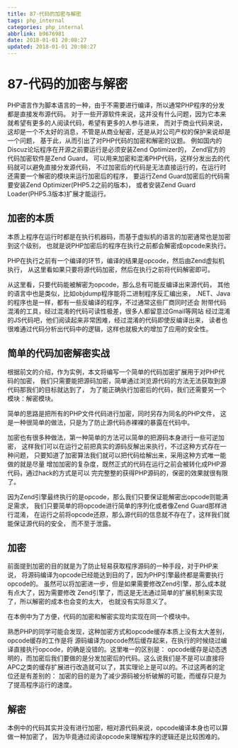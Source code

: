 ```yaml
---
title: 87-代码的加密与解密
tags: php_internal
categories: php_internal
abbrlink: b9676981
date: 2018-01-01 20:08:27
updated: 2018-01-01 20:08:27
---
```


# 87-代码的加密与解密
PHP语言作为脚本语言的一种，由于不需要进行编译，所以通常PHP程序的分发都是直接发布源代码。 对于一些开源软件来说，这并没有什么问题，因为它本来就希望有更多的人阅读代码，希望有更多的人参与进来， 而对于商业代码来说，这却是一个不太好的消息，不管是从商业秘密，还是从对公司产权的保护来说却是一个问题， 基于此，从而引出了对PHP代码的加密和解密的议题。 例如国内的Discuz论坛程序在开源之前要运行是必须安装Zend Optimizer的， Zend官方的代码加密软件是Zend Guard， 可以用来加密和混淆PHP代码，这样分发出去的代码就可以避免直接分发源代码， 不过加密后的代码是无法直接运行的，在运行时还需要一个解密的模块来运行加密后的程序， 要运行Zend Guard加密后的代码需要安装Zend Optimizer(PHP5.2之前的版本)， 或者安装Zend Guard Loader(PHP5.3版本)扩展才能运行。
## 加密的本质

本质上程序在运行时都是在执行机器码，而基于虚拟机的语言的加密通常也是加密到这个级别， 也就是说PHP加密后的程序在执行之前都会解密成opcode来执行。

PHP在执行之前有一个编译的环节，编译的结果是opcode，然后由Zend虚拟机执行， 从这里看如果只要将源代码加密，然后在执行之前将代码解密即可。

从这里看，只要代码能被解密为opcode，那么总有可能反编译出来源代码， 其他的语言中也是类似，比如objdump程序能将二进制程序反汇编出来， .NET、Java的程序也是一样，都有一些反编译的程序，不过通常这些厂商同时还会 附带代码混淆的工具，经过混淆的代码可读性极差，很多人都留意过Gmail等网站 经过混淆的JS代码吧，他们阅读起来非常困难，经过混淆的代码即使反编译出来， 读者也很难通过代码分析出代码中的逻辑，这样也就极大的增加了应用的安全性。
## 简单的代码加密解密实战

根据前文的介绍，作为实例，本文将编写一个简单的代码加密扩展用于对PHP代码的加密， 我们只需要能把源码加密，简单通过浏览源代码的方法无法获取到源代码那我们的目标就达到了， 为了能正确执行加密后的代码，我们还需要另一个模块：解密模块。

简单的思路是把所有的PHP文件代码进行加密，同时另存为同名的PHP文件， 这是一种很简单的做法，只是为了防止源代码赤裸裸的暴露在代码中。

加密也有很多种做法，第一种简单的方法可以简单的把源码本身进行一些可逆加密， 这样我们可以在运行之前把真实的源码反解出来执行，不过这种方式存在一种问题， 只要知道了加密算法我们就可以把代码给解出来，采用这种方式唯一能做的就是尽量 增加加密的复杂度，既然正式的代码在运行之前会被转化成PHP源代码，通过hack的方式是可以 完完整整的获得PHP源码的，保密的效果就很有限了。

因为Zend引擎最终执行的是opcode，那么我们只要保证能解密出opcode则能满足需求， 我们只要简单的将opcode进行简单的序列化或者像Zend Guard那样进行混淆， 在运行之前将opcode还原，那么源代码的信息就不存在了，这样我们就能保证源代码的安全， 而不至于泄露。
## 加密

前面提到加密的目的就是为了防止轻易获取程序源码的一种手段，对于PHP来说， 将源码编译为opcode已经能达到目的了，因为PHP引擎最终都是需要执行opcode的。 虽然可以将加密进一步，但是如果需要修改Zend引擎，那么成本就有点大了，因为需要修改 Zend引擎了，而这是无法通过简单的扩展机制来实现了，所以解密的成本也会变的太大， 也就没有实际意义了。

在本例中为了方便，代码的加密和解密实现均实现在同一个模块中。

熟悉PHP的同学可能会发现，这种加密方式和opcode缓存本质上没有太大差别，opcode缓存的工作是将 源码编译为opcode然后缓存起来，在执行的时候绕过编译直接执行opcode，的确是没错的。这里唯一的区别是： opcode缓存是动态透明的，而加密后我们要做的是分发加密后的代码。这么说我们是不是可以直接将 APC之类的缓存扩展进行改造就可以了，其实理论上是可以的。不过这两者的定位还是有差别的： 加密的目的是为了减少源码被分析破解的可能，而缓存只是为了提高程序运行的速度。
## 解密

本例中的代码其实并没有进行加密，相对源代码来说，opcode编译本身也可以算做一种加密了， 因为毕竟通过阅读opcode来理解程序的逻辑还是比较困难的。
